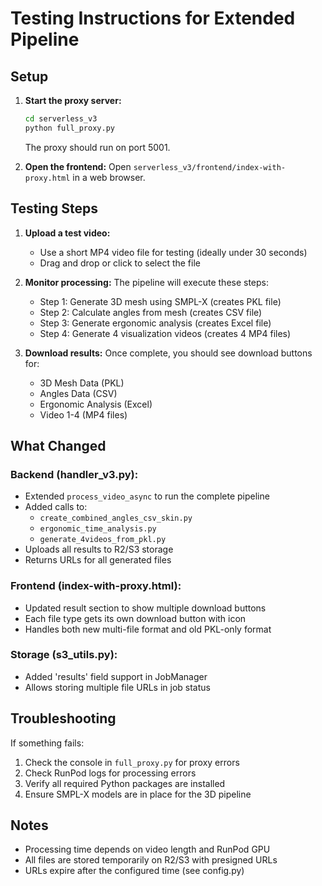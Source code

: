 # Testing Instructions for Extended Pipeline

## Setup

1. **Start the proxy server:**
   ```bash
   cd serverless_v3
   python full_proxy.py
   ```
   The proxy should run on port 5001.

2. **Open the frontend:**
   Open `serverless_v3/frontend/index-with-proxy.html` in a web browser.

## Testing Steps

1. **Upload a test video:**
   - Use a short MP4 video file for testing (ideally under 30 seconds)
   - Drag and drop or click to select the file

2. **Monitor processing:**
   The pipeline will execute these steps:
   - Step 1: Generate 3D mesh using SMPL-X (creates PKL file)
   - Step 2: Calculate angles from mesh (creates CSV file)
   - Step 3: Generate ergonomic analysis (creates Excel file)
   - Step 4: Generate 4 visualization videos (creates 4 MP4 files)

3. **Download results:**
   Once complete, you should see download buttons for:
   - 3D Mesh Data (PKL)
   - Angles Data (CSV)
   - Ergonomic Analysis (Excel)
   - Video 1-4 (MP4 files)

## What Changed

### Backend (handler_v3.py):
- Extended `process_video_async` to run the complete pipeline
- Added calls to:
  - `create_combined_angles_csv_skin.py`
  - `ergonomic_time_analysis.py`
  - `generate_4videos_from_pkl.py`
- Uploads all results to R2/S3 storage
- Returns URLs for all generated files

### Frontend (index-with-proxy.html):
- Updated result section to show multiple download buttons
- Each file type gets its own download button with icon
- Handles both new multi-file format and old PKL-only format

### Storage (s3_utils.py):
- Added 'results' field support in JobManager
- Allows storing multiple file URLs in job status

## Troubleshooting

If something fails:
1. Check the console in `full_proxy.py` for proxy errors
2. Check RunPod logs for processing errors
3. Verify all required Python packages are installed
4. Ensure SMPL-X models are in place for the 3D pipeline

## Notes

- Processing time depends on video length and RunPod GPU
- All files are stored temporarily on R2/S3 with presigned URLs
- URLs expire after the configured time (see config.py)